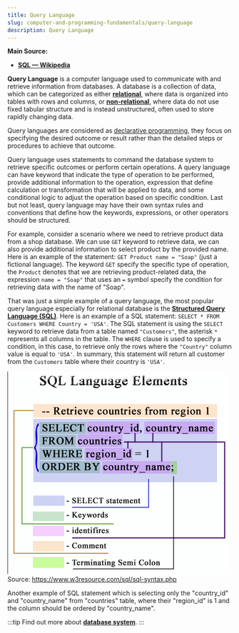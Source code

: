 ```yaml
---
title: Query Language
slug: computer-and-programming-fundamentals/query-language
description: Query Language
---
```


**Main Source:**

- **[SQL — Wikipedia](https://en.wikipedia.org/wiki/SQL)**

**Query Language** is a computer language used to communicate with and retrieve information from databases. A database is a collection of data, which can be categorized as either **[relational](/cs-notes/database-system/relational-data)**, where data is organized into tables with rows and columns, or **[non-relational](/cs-notes/database-system/nosql)**, where data do not use fixed tabular structure and is instead unstructured, often used to store rapidly changing data.

Query languages are considered as [declarative programming](/cs-notes/computer-and-programming-fundamentals/declarative-functional-programming#declarative-programming), they focus on specifying the desired outcome or result rather than the detailed steps or procedures to achieve that outcome.

Query language uses statements to command the database system to retrieve specific outcomes or perform certain operations. A query language can have keyword that indicate the type of operation to be performed, provide additional information to the operation, expression that define calculation or transformation that will be applied to data, and some conditional logic to adjust the operation based on specific condition. Last but not least, query language may have their own syntax rules and conventions that define how the keywords, expressions, or other operators should be structured.

For example, consider a scenario where we need to retrieve product data from a shop database. We can use `GET` keyword to retrieve data, we can also provide additional information to select product by the provided name. Here is an example of the statement: `GET Product name = "Soap"` (just a fictional language). The keyword `GET` specify the specific type of operation, the `Product` denotes that we are retrieving product-related data, the expression `name = "Soap"` that uses an `=` symbol specify the condition for retrieving data with the name of "Soap".

That was just a simple example of a query language, the most popular query language especially for relational database is the **[Structured Query Language (SQL)](/cs-notes/database-system/query-language)**. Here is an example of a SQL statement: `SELECT * FROM Customers WHERE Country = 'USA'`. The SQL statement is using the `SELECT` keyword to retrieve data from a table named `"Customers"`, the asterisk `*` represents all columns in the table. The `WHERE` clause is used to specify a condition, in this case, to retrieve only the rows where the `"Country"` column value is equal to `'USA'`. In summary, this statement will return all customer from the `Customers` table where their country is `'USA'`.

![Example of SQL statement](./sql-example.png)  
Source: https://www.w3resource.com/sql/sql-syntax.php

Another example of SQL statement which is selecting only the "country_id" and "country_name" from "countries" table, where their "region_id" is 1 and the column should be ordered by "country_name".

:::tip
Find out more about **[database system](/cs-notes/database-system-intro)**.
:::

